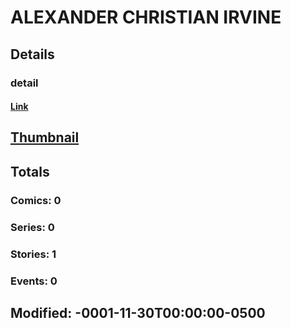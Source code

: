 # ALEXANDER CHRISTIAN IRVINE 
## Details
### detail
#### [Link](http://marvel.com/comics/creators/10863/alexander_christian_irvine?utm_campaign=apiRef&utm_source=225578a89fc76f3d20fbffda5d17a88d)
## [Thumbnail](http://i.annihil.us/u/prod/marvel/i/mg/b/40/image_not_available.jpg)
## Totals
### Comics: 0
### Series: 0
### Stories: 1
### Events: 0
## Modified: -0001-11-30T00:00:00-0500
